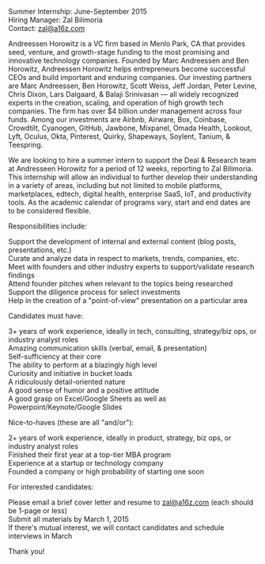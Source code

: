 Summer Internship: June-September 2015 <br>
Hiring Manager: Zal Bilimoria <br>
Contact: zal@a16z.com 

Andreessen Horowitz is a VC firm based in Menlo Park, CA that provides seed, venture, and growth-stage funding to the most promising and innovative technology companies. Founded by Marc Andreessen and Ben Horowitz, Andreessen Horowitz helps entrepreneurs become successful CEOs and build important and enduring companies. Our investing partners are Marc Andreessen, Ben Horowitz, Scott Weiss, Jeff Jordan, Peter Levine, Chris Dixon, Lars Dalgaard, & Balaji Srinivasan — all widely recognized experts in the creation, scaling, and operation of high growth tech companies. The firm has over $4 billion under management across four funds. Among our investments are Airbnb, Airware, Box, Coinbase, Crowdtilt, Cyanogen, GitHub, Jawbone, Mixpanel, Omada Health, Lookout, Lyft, Oculus, Okta, Pinterest, Quirky, Shapeways, Soylent, Tanium, & Teespring.

We are looking to hire a summer intern to support the Deal & Research team at Andresseen Horowitz for a period of 12 weeks, reporting to Zal Bilimoria. This internship will allow an individual to further develop their understanding in a variety of areas, including but not limited to mobile platforms, marketplaces, edtech, digital health, enterprise SaaS, IoT, and productivity tools. As the academic calendar of programs vary, start and end dates are to be considered flexible.

Responsibilities include:

Support the development of internal and external content (blog posts, presentations, etc.) <br>
Curate and analyze data in respect to markets, trends, companies, etc. <br>
Meet with founders and other industry experts to support/validate research findings <br>
Attend founder pitches when relevant to the topics being researched <br>
Support the diligence process for select investments <br>
Help in the creation of a "point-of-view" presentation on a particular area <br>

Candidates must have:

3+ years of work experience, ideally in tech, consulting, strategy/biz ops, or industry analyst roles <br>
Amazing communication skills (verbal, email, & presentation) <br>
Self-sufficiency at their core <br>
The ability to perform at a blazingly high level <br>
Curiosity and initiative in bucket loads <br>
A ridiculously detail-oriented nature <br>
A good sense of humor and a positive attitude <br>
A good grasp on Excel/Google Sheets as well as Powerpoint/Keynote/Google Slides <br>

Nice-to-haves (these are all "and/or"):

2+ years of work experience, ideally in product, strategy, biz ops, or industry analyst roles <br>
Finished their first year at a top-tier MBA program <br>
Experience at a startup or technology company <br>
Founded a company or high probability of starting one soon <br>

For interested candidates:

Please email a brief cover letter and resume to zal@a16z.com (each should be 1-page or less) <br>
Submit all materials by March 1, 2015 <br>
If there's mutual interest, we will contact candidates and schedule interviews in March <br>

Thank you!
